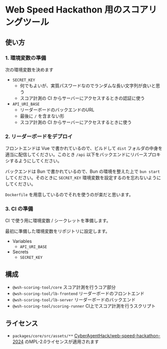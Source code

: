 # Web Speed Hackathon 用のスコアリングツール

## 使い方

### 1. 環境変数の準備

次の環境変数を決めます

- `SECRET_KEY`
  - 何でもよいが、実質パスワードなのでランダムな長い文字列が良いと思う
  - スコア計測の CI からサーバーにアクセスするときの認証に使う
- `API_URI_BASE`
  - リーダーボードのバックエンドのURL
  - 最後に `/` を含まない形
  - スコア計測の CI からサーバーにアクセスするときに使う

### 2. リーダーボードをデプロイ

フロントエンドは Vue で書かれているので、ビルドして `dist` フォルダの中身を適当に配信してください。このとき `/api` 以下をバックエンドにリバースプロキシするようにしてください。

バックエンドは Bun で書かれているので、Bun の環境を整えた上で `bun start` してください。そのときに `SECRET_KEY` 環境変数を設定するのを忘れないようにしてください。

`Dockerfile` を用意しているのでそれを使うのが楽だと思います。

### 3. CI の準備

CI で使う用に環境変数 / シークレットを準備します。

最初に準備した環境変数をリポジトリに設定します。

- Variables
  - `API_URI_BASE`
- Secrets
  - `SECRET_KEY`

## 構成

- `@wsh-scoring-tool/core` スコア計測を行うコア部分
- `@wsh-scoring-tool/lb-frontend` リーダーボードのフロントエンド
- `@wsh-scoring-tool/lb-server` リーダーボードのバックエンド
- `@wsh-scoring-tool/scoring-runner` CI上でスコア計測を行うスクリプト

## ライセンス

- `packages/core/src/assets/**` [CyberAgentHack/web-speed-hackathon-2024](https://github.com/CyberAgentHack/web-speed-hackathon-2024) のMPL-2.0ライセンスが適用されます
